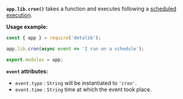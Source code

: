 **`app.lib.cron()`** takes a function and executes following a [scheduled execution](/use/cron).

**Usage example:**

```javascript
const { app } = require('detalib');

app.lib.cron(async event => 'I run on a schedule');

export.modules = app;
```

**`event` attributes:**

- `event.type` : `String` will be instantiated to `'cron'`.
- `event.time` : `String` time at which the event took place.
